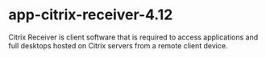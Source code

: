 # app-citrix-receiver-4.12
Citrix Receiver is client software that is required to access applications and full desktops hosted on Citrix servers from a remote client device.

